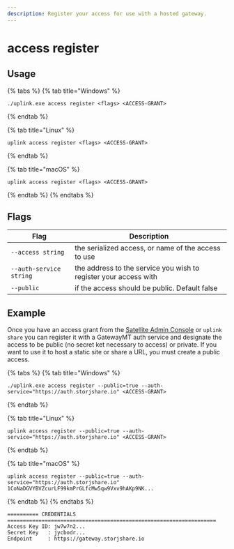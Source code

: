 ```yaml
---
description: Register your access for use with a hosted gateway.
---
```


# access register

## Usage

{% tabs %}
{% tab title="Windows" %}
```
./uplink.exe access register <flags> <ACCESS-GRANT>
```
{% endtab %}

{% tab title="Linux" %}
```
uplink access register <flags> <ACCESS-GRANT>
```
{% endtab %}

{% tab title="macOS" %}
```
uplink access register <flags> <ACCESS-GRANT>
```
{% endtab %}
{% endtabs %}

## Flags

| Flag                    | Description                                                      |
| ----------------------- | ---------------------------------------------------------------- |
| `--access string`       | the serialized access, or name of the access to use              |
| `--auth-service string` | the address to the service you wish to register your access with |
| `--public`              | if the access should be public. Default false                    |

## Example

Once you have an access grant from the [Satellite Admin Console](../../../getting-started/quickstart-uplink-cli/generate-access-grants-and-tokens/generate-a-token.md) or `uplink share` you can register it with a GatewayMT auth service and designate the access to be public (no secret ket necessary to access) or private. If you want to use it to host a static site or share a URL, you must create a public access.&#x20;

{% tabs %}
{% tab title="Windows" %}
```
./uplink.exe access register --public=true --auth-service="https://auth.storjshare.io" <ACCESS-GRANT>
```
{% endtab %}

{% tab title="Linux" %}
```
uplink access register --public=true --auth-service="https://auth.storjshare.io" <ACCESS-GRANT>
```
{% endtab %}

{% tab title="macOS" %}
```
uplink access register --public=true --auth-service="https://auth.storjshare.io" 1CoNaDGVYBVZcurLF99kmPrGLfcMw5qw9Vxv9hAKp9NK... 
```
{% endtab %}
{% endtabs %}

```
========== CREDENTIALS ===================================================================
Access Key ID: jw7w7n2...
Secret Key   : jycbodr...
Endpoint     : https://gateway.storjshare.io
```
